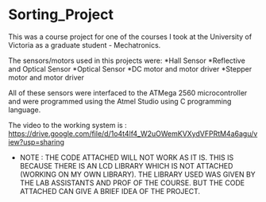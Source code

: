 # Sorting_Project

This was a course project for one of the courses I took at the University of Victoria as a graduate student - Mechatronics.

The sensors/motors used in this projects were:
    *Hall Sensor
    *Reflective and Optical Sensor
    *Optical Sensor
    *DC motor and motor driver
    *Stepper motor and motor driver
   
All of these sensors were interfaced to the ATMega 2560 microcontroller and were programmed using the Atmel Studio using C programming language.

The video to the working system is : https://drive.google.com/file/d/1o4t4lf4_W2uOWemKVXydVFPRtM4a6agu/view?usp=sharing

* NOTE : THE CODE ATTACHED WILL NOT WORK AS IT IS. THIS IS BECAUSE THERE IS AN LCD LIBRARY WHICH IS NOT ATTACHED (WORKING ON MY OWN LIBRARY). THE LIBRARY USED WAS GIVEN BY THE LAB ASSISTANTS AND PROF OF THE COURSE. BUT THE CODE ATTACHED CAN GIVE A BRIEF IDEA OF THE PROJECT.
